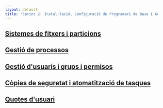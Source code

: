 ```yaml
---
layout: default
title: "Sprint 2: Instal·lació, Configuració de Programari de Base i Gestió de Fitxers"
---
```


## [Sistemes de fitxers i particions](sistemes_fitxers_particions.md)
## [Gestió de processos](processos.md)
## [Gestió d'usuaris i grups i permisos](usuaris_grups_permisos.md)
## [Còpies de seguretat i atomatització de tasques](copies_seguretat.md)
## [Quotes d'usuari](quotes_usuari.md)

